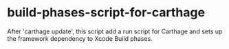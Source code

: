 # build-phases-script-for-carthage
After 'carthage update', this script add a run script for Carthage and sets up the framework dependency to Xcode Build phases.
